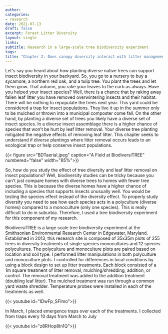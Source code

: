 ```yaml
---
author: 
categories:
- research
date: 2021-07-13
draft: false
excerpt: Forest Litter Diversity
layout: single
links:
subtitle: Research in a large-scale tree biodiversity experiment
tags:
title: "Chapter 2: Does canopy diversity interact with litter management to create ecological traps?" 
---
```

Let's say you heard about how planting diverse native trees can support insect biodiversity in your backyard. So, you go to a nursery to buy a sycamore, a northern red oak, and a tulip tree. You plant the trees and let them grow. That autumn, you rake your leaves to the curb as always. Have you helped your insect species? Well, there is a chance that by raking away fallen leaf litter you have removed overwintering insects and their habitat. There will be nothing to repopulate the trees next year. This yard could be considered a trap for insect populations. They live it up in the summer only to be mulched or thrown into a municipal composter come fall. On the other hand, by planting a diverse set of trees you likely have a diverse set of insect species. In a diverse insect assemblage there is a higher chance of species that won’t be hurt by leaf litter removal. Your diverse tree planting mitigated the negative effects of removing leaf litter. This chapter seeks to understand if diverse plantings where litter removal occurs leads to an ecological trap or help conserve insect populations. 

{{< figure src="BDTaerial.jpeg" caption="A Field at BiodiversiTREE" numbered="false" width="85%">}}

So, how do you study the effect of tree diversity and leaf litter removal on insect populations? Well, biodiversity studies can be tricky because you can't just compare homes with diverse trees to homes with fewer tree species. This is because the diverse homes have a higher chance of including a species that supports insects unusually well. You would be testing the species effect instead of the diversity effect. To properly study diversity you need to see how each species acts in a polyculture (diverse homes) compared to a monoculture (only one species). This is really difficult to do in suburbia. Therefore, I used a tree biodiversity experiment for this component of my research.

BiodiversiTREE is a large scale tree biodiversity experiment at the Smithsonian Environmental Research Center in Edgewater, Maryland. Established in 2013, this research site is composed of 35x35m plots of 255 trees in diversity treatments of single species monocultures and 12 species polycultures. The polyculture and monoculture plots are paired based on location and soil type. I performed litter manipulations in both polyculture and monoculture plots. I controlled for differences in local conditions by using a block design to set up litter treatments. Each block consisted of a 1m square treatment of litter removal, mulching/shredding, addition, or control. The removal treatment was added to the addition treatment (doubling leaf litter). The mulched treatment was run through a common yard waste shredder. Temperature probes were installed in each of the treatments as well. 
 
{{< youtube id="IDwFp_SFImo">}}
                                              
In March, I placed emergence traps over each of the treatments. I collected from traps every 10 days from March to July

{{< youtube id="z8RHop8In1Q">}}



